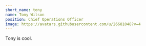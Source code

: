 ```yaml
---
short_name: tony
name: Tony Wilson
position: Chief Operations Officer
image: https://avatars.githubusercontent.com/u/26681048?v=4
---
```

Tony is cool.
